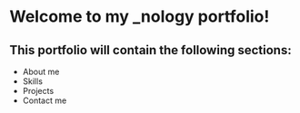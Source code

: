 # Welcome to my \_nology portfolio!

## This portfolio will contain the following sections:

- About me
- Skills
- Projects
- Contact me
